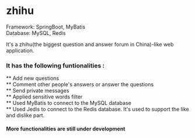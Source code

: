 # zhihu
Framework: SpringBoot, MyBatis<br>
Database: MySQL, Redis

It's a zhihu(the biggest question and answer forum in China)-like web application.<br>
### It has the following funtionalities :<br>
** Add new questions<br>
** Comment other people's answers or answer the questions<br>
** Send private messages<br>
** Applied sensitive words filter<br>
** Used MyBatis to connect to the MySQL database<br>
** Used Jedis to connect to the Redis database. It's used to support the like and dislike part.<br>

#### More functionalities are still under development

